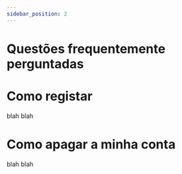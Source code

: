 ```yaml
---
sidebar_position: 2
---
```


# Questões frequentemente perguntadas

# Como registar

blah blah

# Como apagar a minha conta

blah blah
